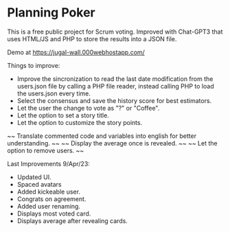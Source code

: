 # Planning Poker 
This is a free public project for Scrum voting.
Improved with Chat-GPT3 that uses HTML/JS and PHP to store the results into a JSON file.

Demo at https://jugal-wall.000webhostapp.com/

Things to improve:
* Improve the sincronization to read the last date modification from the users.json file by calling a PHP file reader, instead calling PHP to load the users.json every time.
* Select the consensus and save the history score for best estimators.
* Let the user the change to vote as "?" or "Coffee".
* Let the option to set a story title.
* Let the option to customize the story points.

 ~~ Translate commented code and variables into english for better understanding. ~~
 ~~ Display the average once is revealed. ~~
 ~~ Let the option to remove users. ~~

Last Improvements 9/Apr/23:
* Updated UI.
* Spaced avatars
* Added kickeable user.
* Congrats on agreement.
* Added user renaming.
* Displays most voted card.
* Displays average after revealing cards.

